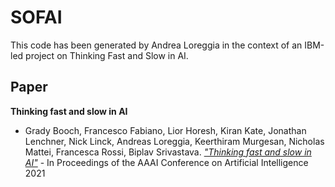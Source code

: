 # SOFAI

This code has been generated by Andrea Loreggia in the context of an IBM-led project on Thinking Fast and Slow in AI.

## Paper
**Thinking fast and slow in AI**
* Grady Booch, Francesco Fabiano, Lior Horesh, Kiran Kate, Jonathan Lenchner, Nick Linck, Andreas Loreggia, Keerthiram Murgesan, Nicholas Mattei, Francesca Rossi, Biplav Srivastava. [*"Thinking fast and slow in AI"*](https://ojs.aaai.org/index.php/AAAI/article/view/17765/17572) - In Proceedings of the AAAI Conference on Artificial Intelligence 2021
 
